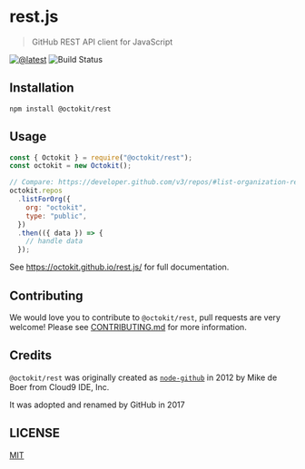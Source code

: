 # rest.js

> GitHub REST API client for JavaScript

[![@latest](https://img.shields.io/npm/v/@octokit/rest.svg)](https://www.npmjs.com/package/@octokit/rest)
![Build Status](https://github.com/octokit/rest.js/workflows/Test/badge.svg)

## Installation

```shell
npm install @octokit/rest
```

## Usage

```js
const { Octokit } = require("@octokit/rest");
const octokit = new Octokit();

// Compare: https://developer.github.com/v3/repos/#list-organization-repositories
octokit.repos
  .listForOrg({
    org: "octokit",
    type: "public",
  })
  .then(({ data }) => {
    // handle data
  });
```

See https://octokit.github.io/rest.js/ for full documentation.

## Contributing

We would love you to contribute to `@octokit/rest`, pull requests are very welcome! Please see [CONTRIBUTING.md](CONTRIBUTING.md) for more information.

## Credits

`@octokit/rest` was originally created as [`node-github`](https://www.npmjs.com/package/github) in 2012 by Mike de Boer from Cloud9 IDE, Inc.

It was adopted and renamed by GitHub in 2017

## LICENSE

[MIT](LICENSE)
